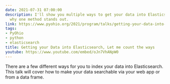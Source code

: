 ```yaml
---
date: 2021-07-31 07:00:00
description: I'll show you multiple ways to get your data into Elasticsearch - and
  why one method stands out.
link: https://www.pyohio.org/2021/program/talks/getting-your-data-into-elasticsearch-let-me-count-the-ways
tags:
- PyOhio
- python
- elasticsearch
title: Getting your Data into Elasticsearch, Let me count the ways
youtube: https://www.youtube.com/embed/oJn7VhANpW0
---
```


There are a few different ways for you to index your data into Elasticsearch. This talk will cover how to make your data searchable via your web app or from a data frame.
